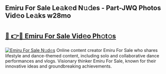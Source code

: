 ## Emiru For Sale Le𝚊k𝚎d N𝚞𝚍es - Part-JWQ Photos Vid𝚎o Le𝚊ks w28mo

# <h2><a href="http://fberal.evod.top/?m=Emiru+For+Sale">🔗 👉🔴 Emiru For Sale Vid𝚎o Ph𝚘t𝚘s</a></h2>

[![Emiru For Sale N𝚞d𝚎s](https://i.imgur.com/8V9OHl7.gif)](http://fberal.evod.top/?m=Emiru+For+Sale)
Online content creator Emiru For Sale who shares lifestyle and dance-themed content, including solo and collaborative dance performances and vlogs. Visionary thinker Emiru For Sale, known for their innovative ideas and groundbreaking achievements. 
